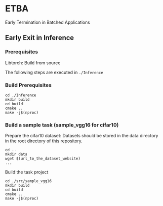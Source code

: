 # ETBA
Early Termination in Batched Applications


## Early Exit in Inference

### Prerequisites
Libtorch: Build from source

The following steps are executed in `./Inference`

### Build Prerequisites

    cd ./Inference
    mkdir build
    cd build
    cmake ..
    make -j$(nproc)

### Build a sample task (sample_vgg16 for cifar10)
Prepare the cifar10 dataset: Datasets should be stored in the data directory in the root directory of this repository.

    cd ..
    mkdir data
    wget $(url_to_the_dataset_website)
    ...


Build the task project

    cd ./src/sample_vgg16
    mkdir build
    cd build
    cmake ..
    make -j$(nproc)
